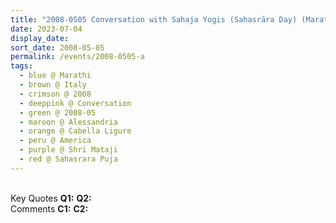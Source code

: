 ```yaml
---
title: "2008-0505 Conversation with Sahaja Yogis (Sahasrāra Day) (Marathi), On America, Palazzo Doria, Cabella Ligure, Alessandria, Italy"
date: 2023-07-04
display_date: 
sort_date: 2008-05-05
permalink: /events/2008-0505-a
tags:
  - blue @ Marathi
  - brown @ Italy
  - crimson @ 2008
  - deeppink @ Conversation
  - green @ 2008-05
  - maroon @ Alessandria
  - orange @ Cabella Ligure
  - peru @ America
  - purple @ Shri Mataji
  - red @ Sahasrara Puja
---
```


<br>

<wave-list>
  <list-title color="DarkSeaGreen" width="55">Key Quotes</list-title>
  <list-item color="BlanchedAlmond" width="280"><b>Q1:</b> <i></i></list-item>
  <list-item color="Lavender" width="280"><b>Q2:</b> <i></i></list-item>
</wave-list>

<br>

<wave-list>
  <list-title color="DarkSeaGreen" width="55">Comments</list-title>
  <list-item color="BlanchedAlmond" width="280"><b>C1:</b> <i></i></list-item>
  <list-item color="Lavender" width="280"><b>C2:</b> <i></i></list-item>
</wave-list>